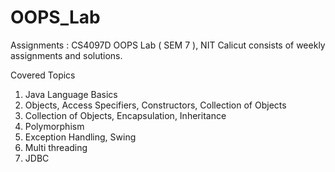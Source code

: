 # OOPS_Lab

Assignments : CS4097D OOPS Lab ( SEM 7 ), NIT Calicut
consists of weekly assignments and solutions. 

Covered Topics
1. Java Language Basics
2. Objects, Access Specifiers, Constructors, Collection of Objects
3. Collection of Objects, Encapsulation, Inheritance
4. Polymorphism
5. Exception Handling, Swing
6. Multi threading
7. JDBC

